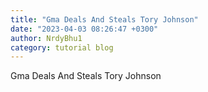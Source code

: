 ```yaml
---
title: "Gma Deals And Steals Tory Johnson"
date: "2023-04-03 08:26:47 +0300"
author: NrdyBhu1
category: tutorial blog
---
```

Gma Deals And Steals Tory Johnson
